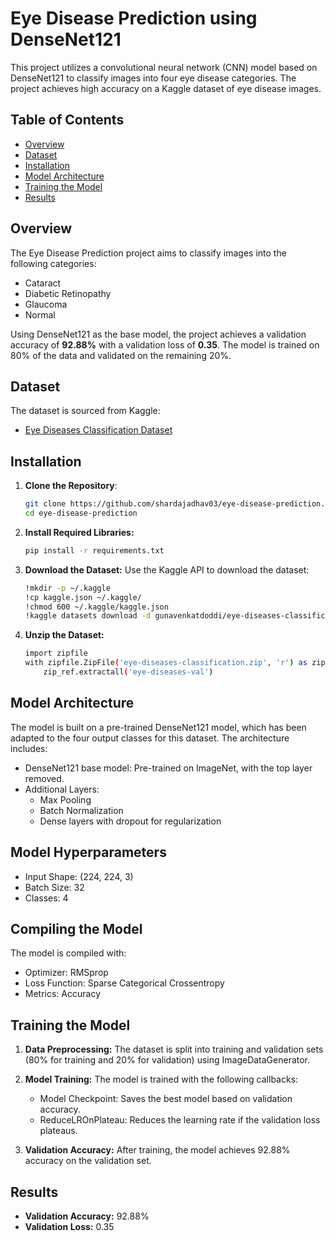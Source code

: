 # Eye Disease Prediction using DenseNet121

This project utilizes a convolutional neural network (CNN) model based on DenseNet121 to classify images into four eye disease categories. The project achieves high accuracy on a Kaggle dataset of eye disease images.

## Table of Contents
- [Overview](#overview)
- [Dataset](#dataset)
- [Installation](#installation)
- [Model Architecture](#model-architecture)
- [Training the Model](#training-the-model)
- [Results](#results)

## Overview

The Eye Disease Prediction project aims to classify images into the following categories:
- Cataract
- Diabetic Retinopathy
- Glaucoma
- Normal

Using DenseNet121 as the base model, the project achieves a validation accuracy of **92.88%** with a validation loss of **0.35**. The model is trained on 80% of the data and validated on the remaining 20%.

## Dataset

The dataset is sourced from Kaggle:
- [Eye Diseases Classification Dataset](https://www.kaggle.com/datasets/gunavenkatdoddi/eye-diseases-classification)

## Installation

1. **Clone the Repository**:
   ```bash
   git clone https://github.com/shardajadhav03/eye-disease-prediction.git
   cd eye-disease-prediction

2. **Install Required Libraries:**
   ```bash
   pip install -r requirements.txt
3. **Download the Dataset:** Use the Kaggle API to download the dataset:
   ```bash
   !mkdir -p ~/.kaggle
   !cp kaggle.json ~/.kaggle/
   !chmod 600 ~/.kaggle/kaggle.json
   !kaggle datasets download -d gunavenkatdoddi/eye-diseases-classification

4. **Unzip the Dataset:**
   ```bash
   import zipfile
   with zipfile.ZipFile('eye-diseases-classification.zip', 'r') as zip_ref:
       zip_ref.extractall('eye-diseases-val')


## Model Architecture
The model is built on a pre-trained DenseNet121 model, which has been adapted to the four output classes for this dataset. The architecture includes:

- DenseNet121 base model: Pre-trained on ImageNet, with the top layer removed.
- Additional Layers:
  - Max Pooling
  - Batch Normalization
  - Dense layers with dropout for regularization

## Model Hyperparameters
- Input Shape: (224, 224, 3)
- Batch Size: 32
- Classes: 4

## Compiling the Model
The model is compiled with:

- Optimizer: RMSprop
- Loss Function: Sparse Categorical Crossentropy
- Metrics: Accuracy

## Training the Model
1. **Data Preprocessing:** The dataset is split into training and validation sets (80% for training and 20% for validation) using ImageDataGenerator.

2. **Model Training:** The model is trained with the following callbacks:
   - Model Checkpoint: Saves the best model based on validation accuracy.
   - ReduceLROnPlateau: Reduces the learning rate if the validation loss plateaus.
3. **Validation Accuracy:** After training, the model achieves 92.88% accuracy on the validation set.

## Results
- **Validation Accuracy:** 92.88%
- **Validation Loss:** 0.35

